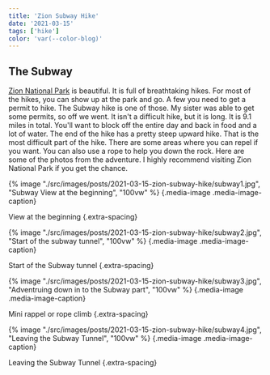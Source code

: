 ```yaml
---
title: 'Zion Subway Hike'
date: '2021-03-15'
tags: ['hike']
color: 'var(--color-blog)'
---
```


## The Subway
[Zion National Park](https://www.nps.gov/zion/index.htm) is beautiful. It is full of breathtaking hikes. For most of the hikes, you can show up at the park and go. A few you need to get a permit to hike. The Subway hike is one of those. My sister was able to get some permits, so off we went. It isn't a difficult hike, but it is long. It is 9.1 miles in total. You'll want to block off the entire day and back in food and a lot of water. The end of the hike has a pretty steep upward hike. That is the most difficult part of the hike. There are some areas where you can repel if you want. You can also use a rope to help you down the rock. Here are some of the photos from the adventure. I highly recommend visiting Zion National Park if you get the chance.

{% image "./src/images/posts/2021-03-15-zion-subway-hike/subway1.jpg", "Subway View at the beginning", "100vw" %}
{.media-image .media-image-caption}

View at the beginning
{.extra-spacing}

{% image "./src/images/posts/2021-03-15-zion-subway-hike/subway2.jpg", "Start of the subway tunnel", "100vw" %}
{.media-image .media-image-caption}

Start of the Subway tunnel
{.extra-spacing}

{% image "./src/images/posts/2021-03-15-zion-subway-hike/subway3.jpg", "Adventruing down in to the Subway part", "100vw" %}
{.media-image .media-image-caption}

Mini rappel or rope climb
{.extra-spacing}

{% image "./src/images/posts/2021-03-15-zion-subway-hike/subway4.jpg", "Leaving the Subway Tunnel", "100vw" %}
{.media-image .media-image-caption}

Leaving the Subway Tunnel
{.extra-spacing}
